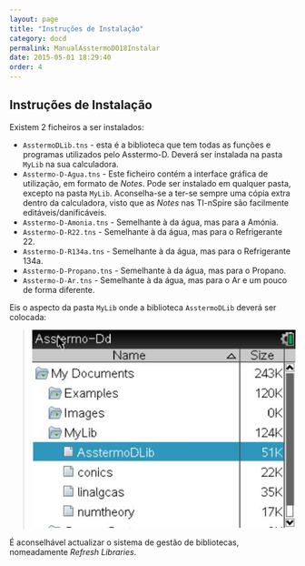 ```yaml
---
layout: page
title: "Instruções de Instalação"
category: docd
permalink: ManualAsstermoD018Instalar
date: 2015-05-01 18:29:40
order: 4
---
```


## Instruções de Instalação

Existem 2 ficheiros a ser instalados:

  * `AsstermoDLib.tns` - esta é a biblioteca que tem todas as funções e programas utilizados pelo Asstermo-D. Deverá ser instalada na pasta `MyLib` na sua calculadora.
  * `Asstermo-D-Agua.tns` - Este ficheiro contém a interface gráfica de utilização, em formato de _Notes_. Pode ser instalado em qualquer pasta, excepto na pasta `MyLib`. Aconselha-se a ter-se sempre uma cópia extra dentro da calculadora, visto que as _Notes_ nas TI-nSpire são facilmente editáveis/danificáveis.
  * `Asstermo-D-Amonia.tns` - Semelhante à da água, mas para a Amónia.
  * `Asstermo-D-R22.tns` - Semelhante à da água, mas para o Refrigerante 22.
  * `Asstermo-D-R134a.tns` - Semelhante à da água, mas para o Refrigerante 134a.
  * `Asstermo-D-Propano.tns` - Semelhante à da água, mas para o Propano.
  * `Asstermo-D-Ar.tns` - Semelhante à da água, mas para o Ar e um pouco de forma diferente.

Eis o aspecto da pasta `MyLib` onde a biblioteca `AsstermoDLib` deverá ser colocada:

> ![/imgD018/MyLib.jpg](/imgD018/MyLib.jpg)

É aconselhável actualizar o sistema de gestão de bibliotecas, nomeadamente _Refresh Libraries_.
